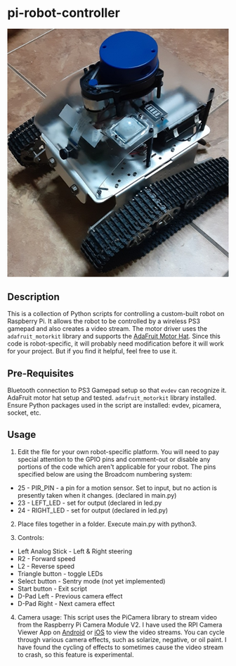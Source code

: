 # pi-robot-controller

![Photo of my robot](/photos/robot_photo.jpg "My robot")

## Description
This is a collection of Python scripts for controlling a custom-built robot on Raspberry Pi. It allows the robot to be controlled by a wireless PS3 gamepad and also creates a video stream. The motor driver uses the `adafruit_motorkit` library and supports the [AdaFruit Motor Hat](https://learn.adafruit.com/adafruit-dc-and-stepper-motor-hat-for-raspberry-pi). Since this code is robot-specific, it will probably need modification before it will work for your project. But if you find it helpful, feel free to use it.

## Pre-Requisites
Bluetooth connection to PS3 Gamepad setup so that `evdev` can recognize it.
AdaFruit motor hat setup and tested. `adafruit_motorkit` library installed.
Ensure Python packages used in the script are installed: evdev, picamera, socket, etc.

## Usage
1. Edit the file for your own robot-specific platform. You will need to pay special attention to the GPIO pins and comment-out or disable any portions of the code which aren't applicable for your robot. The pins specified below are using the Broadcom numbering system:
* 25 - PIR_PIN - a pin for a motion sensor. Set to input, but no action is presently taken when it changes. (declared in main.py)
* 23 - LEFT_LED - set for output (declared in led.py
* 24 - RIGHT_LED - set for output (declared in led.py)

2. Place files together in a folder. Execute main.py with python3.

3. Controls:
* Left Analog Stick - Left & Right steering
* R2 - Forward speed
* L2 - Reverse speed
* Triangle button - toggle LEDs
* Select button - Sentry mode (not yet implemented)
* Start button - Exit script
* D-Pad Left - Previous camera effect
* D-Pad Right - Next camera effect

4. Camera usage: This script uses the PiCamera library to stream video from the Raspberry Pi Camera Module V2. I have used the RPI Camera Viewer App on [Android](https://play.google.com/store/apps/details?id=ca.frozen.rpicameraviewer&gl=US) or [iOS](https://apps.apple.com/us/app/rpi-camera-viewer/id1312142156) to view the video streams. You can cycle through various camera effects, such as solarize, negative, or oil paint. I have found the cycling of effects to sometimes cause the video stream to crash, so this feature is experimental.

